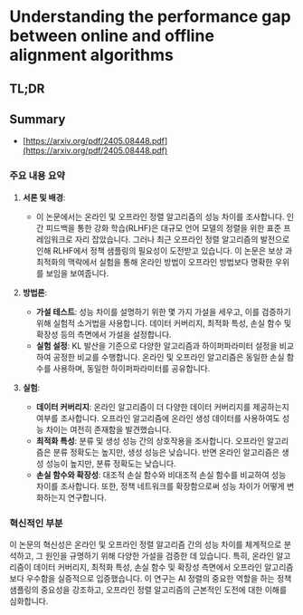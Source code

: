 # Understanding the performance gap between online and offline alignment algorithms
## TL;DR
## Summary
- [https://arxiv.org/pdf/2405.08448.pdf](https://arxiv.org/pdf/2405.08448.pdf)

### 주요 내용 요약

1. **서론 및 배경**:
   - 이 논문에서는 온라인 및 오프라인 정렬 알고리즘의 성능 차이를 조사합니다. 인간 피드백을 통한 강화 학습(RLHF)은 대규모 언어 모델의 정렬을 위한 표준 프레임워크로 자리 잡았습니다. 그러나 최근 오프라인 정렬 알고리즘의 발전으로 인해 RLHF에서 정책 샘플링의 필요성이 도전받고 있습니다. 이 논문은 보상 과최적화의 맥락에서 실험을 통해 온라인 방법이 오프라인 방법보다 명확한 우위를 보임을 보여줍니다.

2. **방법론**:
   - **가설 테스트**: 성능 차이를 설명하기 위한 몇 가지 가설을 세우고, 이를 검증하기 위해 실험적 소거법을 사용합니다. 데이터 커버리지, 최적화 특성, 손실 함수 및 확장성 등의 측면에서 가설을 설정합니다.
   - **실험 설정**: KL 발산을 기준으로 다양한 알고리즘과 하이퍼파라미터 설정을 비교하여 공정한 비교를 수행합니다. 온라인 및 오프라인 알고리즘은 동일한 손실 함수를 사용하며, 동일한 하이퍼파라미터를 공유합니다.

3. **실험**:
   - **데이터 커버리지**: 온라인 알고리즘이 더 다양한 데이터 커버리지를 제공하는지 여부를 조사합니다. 오프라인 알고리즘에 온라인 생성 데이터를 사용하여도 성능 차이는 여전히 존재함을 발견했습니다.
   - **최적화 특성**: 분류 및 생성 성능 간의 상호작용을 조사합니다. 오프라인 알고리즘은 분류 정확도는 높지만, 생성 성능은 낮습니다. 반면 온라인 알고리즘은 생성 성능이 높지만, 분류 정확도는 낮습니다.
   - **손실 함수와 확장성**: 대조적 손실 함수와 비대조적 손실 함수를 비교하여 성능 차이를 조사합니다. 또한, 정책 네트워크를 확장함으로써 성능 차이가 어떻게 변화하는지 연구합니다.

### 혁신적인 부분
이 논문의 혁신성은 온라인 및 오프라인 정렬 알고리즘 간의 성능 차이를 체계적으로 분석하고, 그 원인을 규명하기 위해 다양한 가설을 검증한 데 있습니다. 특히, 온라인 알고리즘이 데이터 커버리지, 최적화 특성, 손실 함수 및 확장성 측면에서 오프라인 알고리즘보다 우수함을 실증적으로 입증했습니다. 이 연구는 AI 정렬의 중요한 역할을 하는 정책 샘플링의 중요성을 강조하고, 오프라인 정렬 알고리즘의 근본적인 도전에 대한 이해를 심화합니다.